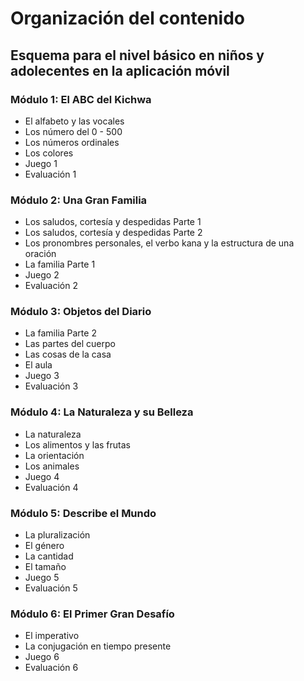 # Organización del contenido

## Esquema para el nivel básico en niños y adolecentes en la aplicación móvil

### Módulo 1: El ABC del Kichwa

- El alfabeto y las vocales
- Los número del 0 - 500
- Los números ordinales
- Los colores
- Juego 1
- Evaluación 1

### Módulo 2: Una Gran Familia

- Los saludos, cortesía y despedidas Parte 1
- Los saludos, cortesía y despedidas Parte 2
- Los pronombres personales, el verbo kana y la estructura de una oración
- La familia Parte 1
- Juego 2
- Evaluación 2

### Módulo 3: Objetos del Diario

- La familia Parte 2
- Las partes del cuerpo
- Las cosas de la casa
- El aula
- Juego 3
- Evaluación 3

### Módulo 4: La Naturaleza y su Belleza

- La naturaleza
- Los alimentos y las frutas
- La orientación
- Los animales
- Juego 4
- Evaluación 4

### Módulo 5: Describe el Mundo

- La pluralización
- El género
- La cantidad
- El tamaño
- Juego 5
- Evaluación 5

### Módulo 6: El Primer Gran Desafío

- El imperativo
- La conjugación en tiempo presente
- Juego 6
- Evaluación 6